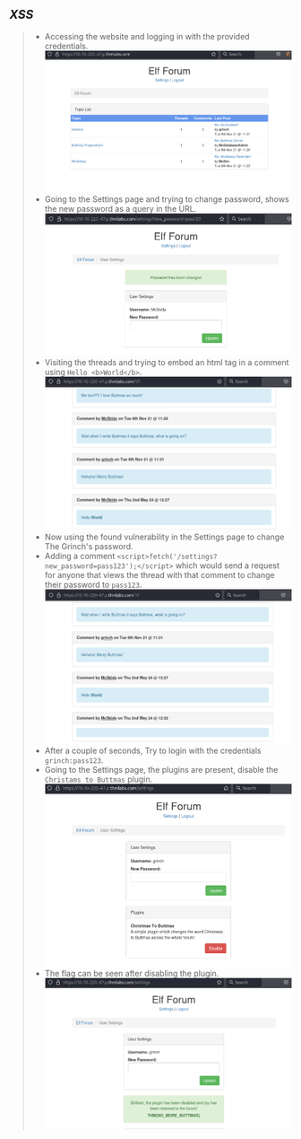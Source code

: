 ## *XSS*
>	- Accessing the website and logging in with the provided credentials.![](first-login.png)
>	- Going to the Settings page and trying to change password, shows the new password as a query in the URL.![](url-pass.png)
>	- Visiting the threads and trying to embed an html tag in a comment using `Hello <b>World</b>`.![](comment-bold.png)
>	- Now using the found vulnerability in the Settings page to change The Grinch's password.
>	- Adding a comment `<script>fetch('/settings?new_password=pass123');</script>` which would send a request for anyone that views the thread with that comment to change their password to `pass123`.![](stored-script.png)
>	- After a couple of seconds, Try to login with the credentials `grinch:pass123`.
>	- Going to the Settings page, the plugins are present, disable the `Christams to Buttmas` plugin.![](buttmas-plugin.png)
>	- The flag can be seen after disabling the plugin.![](flag.png)